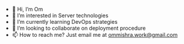 - 👋 Hi, I’m Om
- 👀 I’m interested in Server technologies
- 🌱 I’m currently learning DevOps strategies
- 💞️ I’m looking to collaborate on deployment procedure
- 📫 How to reach me? Just email me at ommishra.work@gmail.com

<!---
oreo2107/oreo2107 is a ✨ special ✨ repository because its `README.md` (this file) appears on your GitHub profile.
You can click the Preview link to take a look at your changes.
--->

